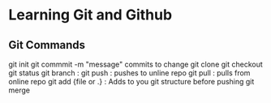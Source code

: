 # Learning Git and Github
## Git Commands

git init
git commmit -m "message" commits to change
git clone
git checkout
git status
git branch :
git push : pushes to unline repo
git pull : pulls from online repo
git add {file or .} : Adds to you git structure before pushing
git merge
